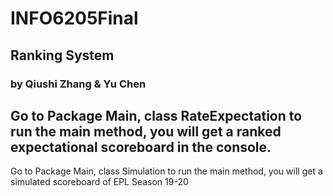 # INFO6205Final
## Ranking System 
### by Qiushi Zhang & Yu Chen
Go to Package Main, class RateExpectation to run the main method, you will get a ranked expectational scoreboard in the console.      
-----
Go to Package Main, class Simulation to run the main method, you will get a simulated scoreboard of EPL Season 19-20
